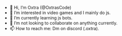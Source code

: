 - 👋 Hi, I’m Oxtra (@OxtrasCode)
- 👀 I’m interested in video games and I mainly do js.
- 🌱 I’m currently learning js bots.
- 💞️ I’m not looking to collaborate on anything currently.
- 📫 How to reach me: Dm on discord (.oxtra).

<!---
OxtrasCode/OxtrasCode is a ✨ special ✨ repository because its `README.md` (this file) appears on your GitHub profile.
You can click the Preview link to take a look at your changes.
--->
